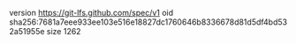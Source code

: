 version https://git-lfs.github.com/spec/v1
oid sha256:7681a7eee933ee103e516e18827dc1760646b8336678d81d5df4bd532a51955e
size 1262
